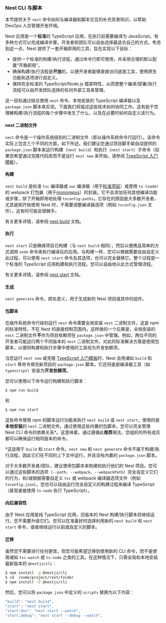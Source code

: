 ### Nest CLI 与脚本

本节提供关于 `nest` 命令如何与编译器和脚本交互的补充背景知识，以帮助 DevOps 人员管理开发环境。

Nest 应用是一个**标准**的 TypeScript 应用，在执行前需要编译为 JavaScript。有多种方式可以完成编译步骤，开发者和团队可以自由选择最适合自己的方式。考虑到这一点，Nest 提供了一套开箱即用的工具，旨在实现以下目标：

- 提供一个标准的构建/执行流程，通过命令行即可使用，并采用合理的默认配置“开箱即用”。
- 确保构建/执行流程是**开放**的，以便开发者能够直接访问底层工具，使用原生功能和选项进行自定义。
- 保持完全标准的 TypeScript/Node.js 框架特性，从而使整个编译/部署/执行流程可以由开发团队选择的任何外部工具来管理。

这一目标通过结合使用 `nest` 命令、本地安装的 TypeScript 编译器以及 `package.json` 脚本来实现。下面我们将描述这些技术如何协同工作。这有助于您理解构建/执行流程的每个步骤中发生了什么，以及在必要时如何自定义该行为。

#### nest 二进制文件

`nest` 命令是一个操作系统级别的二进制文件（即从操作系统命令行运行）。该命令实际上包含三个不同的方面，如下所述。我们建议您通过项目脚手架自动提供的 `package.json` 脚本来运行构建（`nest build`）和执行（`nest start`）子命令（如果您希望通过克隆代码库而不是运行 `nest new` 来开始，请参阅 [TypeScript 入门模板](https://github.com/nestjs/typescript-starter)）。

#### 构建

`nest build` 是标准 `tsc` 编译器或 `swc` 编译器（用于[标准项目](/cli/overview#project-structure)）或使用 `ts-loader` 的 webpack 打包器（用于[monorepos](/cli/overview#project-structure)）的封装。它不会添加任何其他编译功能或步骤，除了开箱即用地处理 `tsconfig-paths`。它存在的原因是大多数开发者，尤其是刚开始使用 Nest 时，不需要调整编译器选项（例如 `tsconfig.json` 文件），这有时可能会很棘手。

有关更多详情，请参阅 [nest build](/cli/usages#nest-build) 文档。

#### 执行

`nest start` 只是确保项目已构建（与 `nest build` 相同），然后以便携且简单的方式调用 `node` 命令来执行编译后的应用。与构建一样，您可以根据需要自由自定义此过程，可以使用 `nest start` 命令及其选项，也可以完全替换它。整个过程是一个标准的 TypeScript 应用构建和执行流程，您可以自由地以此方式管理流程。

有关更多详情，请参阅 [nest start](/cli/usages#nest-start) 文档。

#### 生成

`nest generate` 命令，顾名思义，用于生成新的 Nest 项目或其中的组件。

#### 包脚本

在操作系统命令行级别运行 `nest` 命令需要全局安装 `nest` 二进制文件。这是 npm 的标准特性，不在 Nest 的直接控制范围内。这样做的一个后果是，全局安装的 `nest` 二进制文件**不**作为项目依赖项在 `package.json` 中管理。例如，两位不同的开发者可能运行两个不同版本的 `nest` 二进制文件。对此的标准解决方案是使用包脚本，以便将构建和执行步骤中使用的工具视为开发依赖项。

当您运行 `nest new` 或克隆 [TypeScript 入门模板](https://github.com/nestjs/typescript-starter)时，Nest 会用诸如 `build` 和 `start` 等命令填充新项目的 `package.json` 脚本。它还将底层编译器工具（如 `typescript`）安装为**开发依赖项**。

您可以使用以下命令运行构建和执行脚本：

```bash
$ npm run build
```

和

```bash
$ npm run start
```

这些命令使用 npm 的脚本运行功能来执行 `nest build` 或 `nest start`，使用的是**本地安装**的 `nest` 二进制文件。通过使用这些内置的包脚本，您可以完全管理 Nest CLI 命令的依赖关系\*。这意味着，通过遵循此**推荐**用法，您组织的所有成员都可以确保运行相同版本的命令。

\*这适用于 `build` 和 `start` 命令。`nest new` 和 `nest generate` 命令不属于构建/执行流程，因此它们在不同的上下文中运行，并且没有内置的 `package.json` 脚本。

对于大多数开发者/团队，建议使用包脚本来构建和执行他们的 Nest 项目。您可以通过这些脚本的选项（`--path`、`--webpack`、`--webpackPath`）完全自定义它们的行为，和/或根据需要自定义 `tsc` 或 webpack 编译器选项文件（例如 `tsconfig.json`）。您也可以自由运行完全自定义的构建过程来编译 TypeScript（甚至直接使用 `ts-node` 执行 TypeScript）。

#### 向后兼容性

由于 Nest 应用是纯 TypeScript 应用，旧版本的 Nest 构建/执行脚本将继续运行。您不需要升级它们。您可以在准备好时选择利用新的 `nest build` 和 `nest start` 命令，或者继续运行以前或自定义的脚本。

#### 迁移

虽然您不需要进行任何更改，但您可能希望迁移到使用新的 CLI 命令，而不是使用诸如 `tsc-watch` 或 `ts-node` 之类的工具。在这种情况下，只需全局和本地安装最新版本的 `@nestjs/cli`：

```bash
$ npm install -g @nestjs/cli
$ cd  /some/project/root/folder
$ npm install -D @nestjs/cli
```

然后，您可以将 `package.json` 中定义的 `scripts` 替换为以下内容：

```typescript
"build": "nest build",
"start": "nest start",
"start:dev": "nest start --watch",
"start:debug": "nest start --debug --watch",
```
